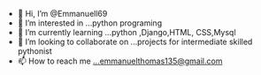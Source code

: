 - 👋 Hi, I’m @Emmanuell69
- 👀 I’m interested in ...python programing
- 🌱 I’m currently learning ...python ,Django,HTML, CSS,Mysql 
- 💞️ I’m looking to collaborate on ...projects for intermediate skilled pythonist
- 📫 How to reach me ...emmanuelthomas135@gmail.com

<!---
Emmanuell69/Emmanuell69 is a ✨ special ✨ repository because its `README.md` (this file) appears on your GitHub profile.
You can click the Preview link to take a look at your changes.
--->
